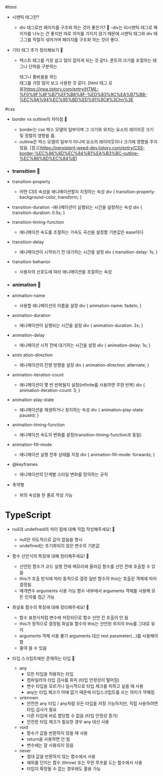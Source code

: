 #html
- 시맨틱 태그란?
    - div 태그로만 페이지를 구조화 하는 것이 좋은가? 🍠
        -div는 비시맨틱 태그로 페이지를 나누는 건 좋지만 따로 의미를 가지지 않기 때문에 시맨틱 태그와 div 태그그를 적절히 섞어가며 페이지를 구조화 하는 것이 좋다.

- 기타 태그 추가 정리해보기 🍠
    - 텍스트 태그를 가장 쉽고 많이 접하게 되는 것 같다. 폰트의 크기를 조절하는 <hn>태그나 단락을 구분하는 <p>태그나 줄바꿈을 하는 <br>태그를 가장 많이 보고 사용한 것 같다.
    [html 태그 모음]https://inpa.tistory.com/entry/HTML-%F0%9F%8F%B7%EF%B8%8F-%ED%83%9C%EA%B7%B8-%EC%9A%94%EC%95%BD%ED%91%9C#%3Chn%3E

#css
- border vs outline의 차이점 🍠
    - border는 css 박스 모델의 일부이며 그 크기와 위치는 요소의 레이아웃 크기 및 정렬의 영향을 줌.
    - outline은 박스 모델의 일부가 아니며 요소의 레이아웃이나 크기에 영향을 주지 않음.
    [참고]https://persistent-weed-dev.tistory.com/entry/CSS-border-%EC%86%8D%EC%84%B1%EA%B3%BC-outline-%EC%86%8D%EC%84%B1

-  ### transition  🍠

- transition-property
    - 어떤 CSS 속성을 애니메이션할지 지정하는 속성
        div {
         transition-property: background-color, transform;
        }
- transition-duration
    -애니메이션이 실행되는 시간을 설정하는 속성
        div {
            transition-duration: 0.5s;
        }
- transition-timing-function
    - 애니메이션 속도를 조절하는 가속도 곡선을 설정함 기본값은 ease이다
- transition-delay
    - 애니메이션이 시작되기 전 대기하는 시간을 설정
    div {
     transition-delay: 1s;
    }
- transition-behavior
    - 사용자의 선호도에 따라 애니메이션을 조절하는 속성

- ### animation 🍠
- animation-name
    - 사용할 애니메이션의 이름을 설정
    div {
     animation-name: fadeIn;
    }
- animation-duration
    - 애니메이션이 실행되는 시간을 설정
    div {
     animation-duration: 2s;
    }
- animation-delay
    - 애니메이션 시작 전에 대기하는 시간을 설정
    div {
     animation-delay: 1s;
    }
- anim ation-direction
    - 애니메이션의 진행 방향을 설정
    div {
     animation-direction: alternate;
    }   
- animation-iteration-count
    - 애니메이션이 몇 번 반복될지 설정(infinite를 사용하면 무한 반복)
    div {
     animation-iteration-count: 3;
    }
- animation-play-state
    - 애니메이션을 재생하거나 정지하는 속성
    div {
     animation-play-state: paused;
    }
- animation-timing-function
    - 애니메이션 속도의 변화를 설정(transition-timing-function과 동일)
- animation-fill-mode
    - 애니메이션 실행 전후 상태를 지정
    div {
     animation-fill-mode: forwards;
    }
- @keyframes
    - 애니메이션의 단계별 스타일 변화를 정의하는 규칙
- 축약형
    - 위의 속성을 한 줄로 작성 가능

# TypeScript
- null과 undefined의 차이 점에 대해 직접 작성해주세요! 🍠
    - null은 의도적으로 값이 없음을 명시
    - undefined는 초기화되지 않은 변수의 기본값

- 함수 선언식의 특징에 대해 정리해주세요! 🍠
    - 선언된 함수가 코드 실행 전에 메모리에 올라감
      함수를 선언 전에 호출할 수 있음
    - this가 호출 방식에 따라 동적으로 결정
      일반 함수의 this는 호출된 객체에 따라 결정됨
    - 매개변수 arguments 사용 가능
      함수 내부에서 arguments 객체를 사용해 모든 인자를 접근 가능

- 화살표 함수의 특징에 대해 정리해주세요! 🍠
    - 함수 표현식처럼 변수에 저장되므로 함수 선언 전 호출이 안 됨
    - this가 정적으로 결정됨
      화살표 함수의 this는 선언된 위치의 this를 그대로 유지
    - arguments 객체 사용 불가
      arguments 대신 rest parameter(...)를 사용해야 함
    - 줄여 쓸 수 있음

- 타입 스크립트에만 존재하는 타입 🍠
    - any 
        - 모든 타입을 허용하는 타입
        - 컴파일러의 타입 검사를 회피 (타입 안정성이 떨어짐)
        - 변수 타입을 모르거나 일시적으로 타입 체크를 피하고 싶을 때 사용
        - any는 타입 체크가 아예 없기 때문에 타입스크립트를 쓰는 의미가 약해짐
    - unknown 
        - 안전한 any 타입 / any처럼 모든 타입을 저장 가능하지만, 직접 사용하려면 타입 검사가 필요
        - 다른 타입에 바로 할당할 수 없음 (타입 안정성 증가)
        - 안전한 타입 체크가 필요한 경우 any 대신 사용
    - void 
        - 함수가 값을 반환하지 않을 때 사용
        - return을 사용하면 안 됨
        - 변수에는 잘 사용되지 않음
    - never 
        - 절대 값을 반환하지 않는 함수에서 사용
        - 예외를 던지는 함수 (throw) 또는 무한 루프를 도는 함수에서 사용
        - 타입이 확정될 수 없는 경우에도 활용 가능